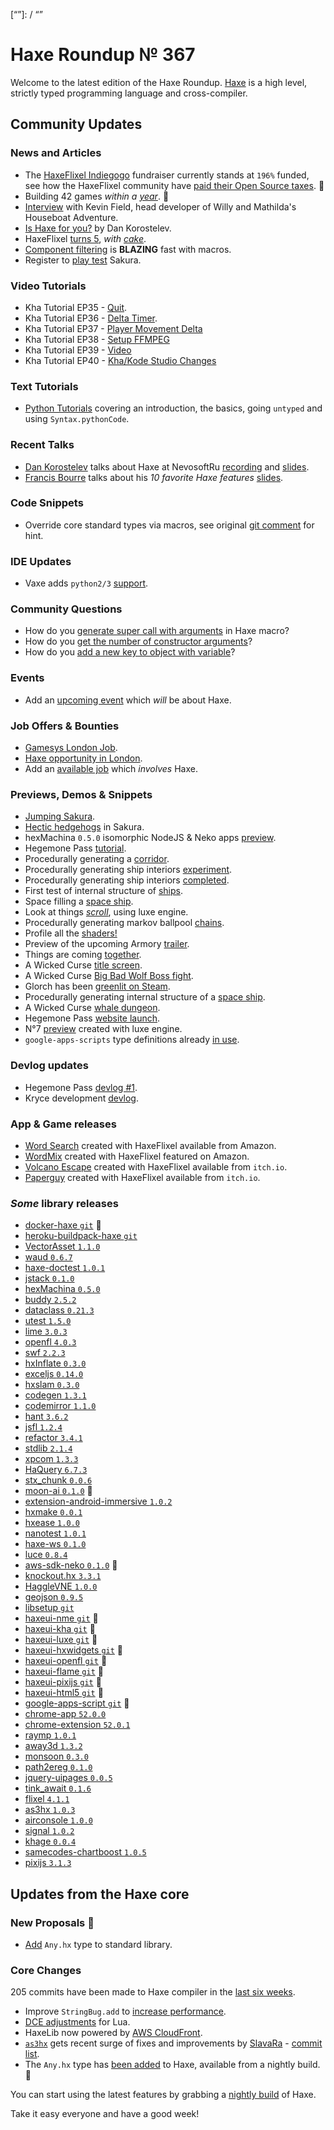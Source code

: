 [_template]: ../templates/roundup.html
[date]: / "2016-08-07 13:22:00"
[modified]: / "2016-08-07 16:54:00"
[published]: / "2016-08-08 11:00:00"
[“”]: / “”

# Haxe Roundup № 367

Welcome to the latest edition of the Haxe Roundup. [Haxe](http://haxe.org/?utm_source=haxe.io) is a high level, strictly typed programming language and cross-compiler.

## Community Updates

### News and Articles

- The [HaxeFlixel Indiegogo](https://twitter.com/larsiusprime/status/757964223183892480) fundraiser currently stands at `196%` funded, see how the HaxeFlixel community have [paid their Open Source taxes](http://www.fortressofdoors.com/how-we-paid-our-open-source-taxes/). :star2: 
- Building 42 games _within a [year](https://twitter.com/mknol/status/760750801660866560)_. :star2:
- [Interview](https://twitter.com/TheOrangeBison/status/753482953196462080) with Kevin Field, head developer of Willy and Mathilda's Houseboat Adventure.
- [Is Haxe for you?](https://twitter.com/nadako/status/756297286767013888) by Dan Korostelev.
- HaxeFlixel [turns 5](https://twitter.com/HaxeFlixel/status/757228549359149056), _with [cake](https://twitter.com/ingenoire/status/757255997249449984)_.
- [Component filtering](https://twitter.com/tommislav/status/758775424818307073) is **BLAZING** fast with macros.
- Register to [play test](https://twitter.com/fierysquirrel/status/754491676844883968) Sakura.

### Video Tutorials

- Kha Tutorial EP35 - [Quit](https://www.youtube.com/watch?v=4Rb0DXjL50k).
- Kha Tutorial EP36 - [Delta Timer](https://www.youtube.com/watch?v=i65WiX4uHXs).
- Kha Tutorial EP37 - [Player Movement Delta](https://www.youtube.com/watch?v=AcQBlNOCDDs)
- Kha Tutorial EP38 - [Setup FFMPEG](https://www.youtube.com/watch?v=AZZ5f0mwfwE)
- Kha Tutorial EP39 - [Video](https://www.youtube.com/watch?v=KMnkxP1NqXA)
- Kha Tutorial EP40 - [Kha/Kode Studio Changes](https://www.youtube.com/watch?v=eu4dlDDD7gE)

### Text Tutorials

 - [Python Tutorials](https://steemit.com/@kkaos) covering an introduction, the basics, going `untyped` and using `Syntax.pythonCode`.

### Recent Talks

- [Dan Korostelev](https://twitter.com/nadako) talks about Haxe at NevosoftRu [recording](https://twitter.com/nadako/status/755707173871742976) and [slides](http://slides.com/nadako/nevosoft_haxe_talk#/).
- [Francis Bourre](https://twitter.com/francisbourre) talks about his _10 favorite Haxe features_ [slides](https://twitter.com/francisbourre/status/758848201801687040).

### Code Snippets

- Override core standard types via macros, see original [git comment](https://github.com/HaxeFoundation/hxnodejs/issues/42#issuecomment-233547042) for hint.

### IDE Updates

 - Vaxe adds `python2/3` [support](https://github.com/jdonaldson/vaxe/issues/94).
 
### Community Questions

- How do you [generate super call with arguments](https://stackoverflow.com/questions/38426637/haxe-generating-super-call-with-arguments) in Haxe macro?
- How do you [get the number of constructor arguments](https://stackoverflow.com/questions/38427169/getting-number-of-arguments-accepted-by-class-constructor)?
- How do you [add a new key to object with variable](https://stackoverflow.com/questions/38574508/haxe-add-new-key-to-object-with-variable)?

### Events

- Add an [upcoming event](https://github.com/skial/haxe.io/labels/events) which _will_ be about Haxe.

### Job Offers & Bounties

- [Gamesys London Job](https://groups.google.com/d/msg/haxelang/Ivfibl0TWMI/9syYc08IAgAJ).
- [Haxe opportunity in London](https://groups.google.com/d/msg/haxelang/vI24XJbQiFg/MA3s759xBgAJ).
- Add an [available job](https://github.com/skial/haxe.io/labels/jobs) which _involves_ Haxe.

### Previews, Demos & Snippets

- [Jumping Sakura](https://twitter.com/fierysquirrel/status/754648056419672065).
- [Hectic hedgehogs](https://twitter.com/fierysquirrel/status/755022339071279104) in Sakura.
- hexMachina `0.5.0` isomorphic NodeJS & Neko apps [preview](https://twitter.com/francisbourre/status/755364962676117504).
- Hegemone Pass [tutorial](https://twitter.com/ingenoire/status/755405748822237184).
- Procedurally generating a [corridor](https://twitter.com/dazKind/status/755489503599624192).
- Procedurally generating ship interiors [experiment](https://twitter.com/dazKind/status/756148571888578561).
- Procedurally generating ship interiors [completed](https://twitter.com/dazKind/status/756291941466124288).
- First test of internal structure of [ships](https://twitter.com/dazKind/status/757359024778149888).
- Space filling a [space ship](https://twitter.com/dazKind/status/758604838766870528).
- Look at things [_scroll_](https://twitter.com/nico_m__/status/755609285166403585), using luxe engine.
- Procedurally generating markov ballpool [chains](https://twitter.com/Sam_Twidale/status/756230840821092352).
- Profile all the [shaders!](https://twitter.com/luboslenco/status/756759014793482241)
- Preview of the upcoming Armory [trailer](https://twitter.com/luboslenco/status/757922852578426880).
- Things are coming [together](https://twitter.com/EdoardoLopes/status/756897563480092672).
- A Wicked Curse [title screen](https://twitter.com/ericmbernier/status/758844176817455104).
- A Wicked Curse [Big Bad Wolf Boss fight](https://twitter.com/ericmbernier/status/759432483058257920).
- Glorch has been [greenlit on Steam](https://twitter.com/wg_phancock/status/759460061752139776).
- Procedurally generating internal structure of a [space ship](https://twitter.com/dazKind/status/761515890106048512).
- A Wicked Curse [whale dungeon](https://twitter.com/ericmbernier/status/761938095855931393).
- Hegemone Pass [website launch](https://twitter.com/ingenoire/status/762008374733115396).
- N°7 [preview](https://twitter.com/EdoardoLopes/status/762019442557616129) created with luxe engine.
- `google-apps-scripts` type definitions already [in use](https://github.com/tong/google-apps-script/pull/1#issuecomment-237342301).

### Devlog updates

- Hegemone Pass [devlog #1](https://twitter.com/ingenoire/status/758980902080831495).
- Kryce development [devlog](https://twitter.com/keymaster_/status/756138768386564097).

### App & Game releases

- [Word Search](https://twitter.com/FouedLat/status/756140359667843072) created with HaxeFlixel available from Amazon.
- [WordMix](https://twitter.com/FouedLat/status/757147498381279232) created with HaxeFlixel featured on Amazon.
- [Volcano Escape](https://twitter.com/madnotdead/status/757342363694075904) created with HaxeFlixel available from `itch.io`.
- [Paperguy](https://twitter.com/simonparzer/status/757335082587811840) created with HaxeFlixel available from `itch.io`.

### *Some* library releases

- [docker-haxe `git`](https://github.com/kevinresol/docker-haxe) :star2:
- [heroku-buildpack-haxe `git`](https://github.com/kevinresol/heroku-buildpack-haxe)
- [VectorAsset `1.1.0`](http://lib.haxe.org/p/vectorasset/)
- [waud `0.6.7`](http://lib.haxe.org/p/waud)
- [haxe-doctest `1.0.1`](http://lib.haxe.org/p/haxe-doctest)
- [jstack `0.1.0`](http://lib.haxe.org/p/jstack/)
- [hexMachina `0.5.0`](https://twitter.com/francisbourre/status/755361012077985792)
- [buddy `2.5.2`](http://lib.haxe.org/p/buddy)
- [dataclass `0.21.3`](http://lib.haxe.org/p/dataclass)
- [utest `1.5.0`](http://lib.haxe.org/p/utest)
- [lime `3.0.3`](http://lib.haxe.org/p/lime)
- [openfl `4.0.3`](http://lib.haxe.org/p/openfl)
- [swf `2.2.3`](http://lib.haxe.org/p/swf)
- [hxInflate `0.3.0`](http://lib.haxe.org/p/hxinflate)
- [exceljs `0.14.0`](http://lib.haxe.org/p/exceljs-hx)
- [hxslam `0.3.0`](http://lib.haxe.org/p/hxslam)
- [codegen `1.3.1`](http://lib.haxe.org/p/codegen)
- [codemirror `1.1.0`](http://lib.haxe.org/p/codemirror)
- [hant `3.6.2`](http://lib.haxe.org/p/hant)
- [jsfl `1.2.4`](http://lib.haxe.org/p/jsfl)
- [refactor `3.4.1`](http://lib.haxe.org/p/refactor)
- [stdlib `2.1.4`](http://lib.haxe.org/p/stdlib)
- [xpcom `1.3.3`](http://lib.haxe.org/p/xpcom)
- [HaQuery `6.7.3`](http://lib.haxe.org/p/haquery)
- [stx_chunk `0.0.6`](http://lib.haxe.org/p/stx_chunk)
- [moon-ai `0.1.0`](http://lib.haxe.org/p/moon-ai) :star2: 
- [extension-android-immersive `1.0.2`](http://lib.haxe.org/p/extension-android-immersive)
- [hxmake `0.0.1`](http://lib.haxe.org/p/hxmake)
- [hxease `1.0.0`](http://lib.haxe.org/p/hxease)
- [nanotest `1.0.1`](http://lib.haxe.org/p/nanotest)
- [haxe-ws `0.1.0`](http://lib.haxe.org/p/haxe-ws)
- [luce `0.8.4`](http://lib.haxe.org/p/luce)
- [aws-sdk-neko `0.1.0`](http://lib.haxe.org/p/aws-sdk-neko) :star2: 
- [knockout.hx `3.3.1`](http://lib.haxe.org/p/knockout.hx)
- [HaggleVNE `1.0.0`](http://lib.haxe.org/p/HagglerVNE)
- [geojson `0.9.5`](http://lib.haxe.org/p/geojson)
- [libsetup `git`](https://github.com/Yanrishatum/CherrySoup/tree/master/libsetup)
- [haxeui-nme `git`](https://github.com/haxeui/haxeui-nme) :star2: 
- [haxeui-kha `git`](https://github.com/haxeui/haxeui-kha) :star2: 
- [haxeui-luxe `git`](https://github.com/haxeui/haxeui-luxe) :star2: 
- [haxeui-hxwidgets `git`](https://github.com/haxeui/haxeui-hxwidgets) :star2: 
- [haxeui-openfl `git`](https://github.com/haxeui/haxeui-openfl) :star2: 
- [haxeui-flame `git`](https://github.com/haxeui/haxeui-flambe) :star2: 
- [haxeui-pixijs `git`](https://github.com/haxeui/haxeui-pixijs) :star2: 
- [haxeui-html5 `git`](https://github.com/haxeui/haxeui-html5) :star2: 
- [google-apps-script `git`](https://github.com/tong/google-apps-script) :star2:
- [chrome-app `52.0.0`](http://lib.haxe.org/p/chrome-app/)
- [chrome-extension `52.0.1`](http://lib.haxe.org/p/chrome-extension)
- [raymp `1.0.1`](http://lib.haxe.org/p/raymp)
- [away3d `1.3.2`](http://lib.haxe.org/p/away3d)
- [monsoon `0.3.0`](http://lib.haxe.org/p/monsoon)
- [path2ereg `0.1.0`](http://lib.haxe.org/p/path2ereg)
- [jquery-uipages `0.0.5`](http://lib.haxe.org/p/jquery-uipages)
- [tink_await `0.1.6`](http://lib.haxe.org/p/tink_await)
- [flixel `4.1.1`](http://lib.haxe.org/p/flixel)
- [as3hx `1.0.3`](http://lib.haxe.org/p/as3hx)
- [airconsole `1.0.0`](http://lib.haxe.org/p/AirConsole)
- [signal `1.0.2`](http://lib.haxe.org/p/signal)
- [khage `0.0.4`](http://lib.haxe.org/p/khage)
- [samecodes-chartboost `1.0.5`](http://lib.haxe.org/p/samcodes-chartboost)
- [pixijs `3.1.3`](http://lib.haxe.org/p/pixijs)

## Updates from the Haxe core

### New Proposals :star2:

- [Add](https://github.com/HaxeFoundation/haxe-evolution/pull/1) `Any.hx` type to standard library.

### Core Changes

205 commits have been made to Haxe compiler in the [last six weeks].

- Improve `StringBug.add` to [increase performance](https://github.com/HaxeFoundation/haxe/issues/5440).
- [DCE adjustments](https://github.com/HaxeFoundation/haxe/pull/5479) for Lua.
- HaxeLib now powered by [AWS CloudFront](https://github.com/HaxeFoundation/haxelib/issues/33#issuecomment-233066414).
- [`as3hx`](https://github.com/HaxeFoundation/as3hx) gets recent surge of fixes and improvements by [SlavaRa](https://github.com/SlavaRa) - [commit list](https://github.com/HaxeFoundation/as3hx/commits/master?author=SlavaRa).
- The `Any.hx` type has [been added](https://github.com/HaxeFoundation/haxe/commit/f72909dabe251b0fc15b00f53c3a009191ab4818) to Haxe, available from a nightly build. :star2:

You can start using the latest features by grabbing a [nightly build] of Haxe.

Take it easy everyone and have a good week!

[last six weeks]: https://github.com/issues?utf8=%E2%9C%93&q=closed%3A2016-07-01..2016-08-07+org%3Ahaxefoundation+is%3Aclosed+
[nightly build]: http://build.haxe.org
